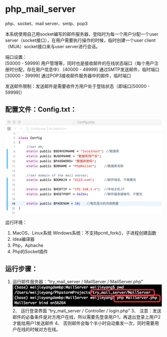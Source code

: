 # php_mail_server
php、socket、mail server、smtp、pop3

本系统使用自己用socket编写的邮件服务器，登陆时为每一个用户分配一个user server（socket接口），在用户需要执行操作的时候，临时创建一个user client（MUA）socket接口来与user server进行会话。

端口设置：  
[50000 - 59999] 用户管理等，同时也是接收邮件的在线状态端口（每个用户注册时分配，存在用户信息中）
[40000 - 49999] 通过SMTP发送邮件，临时端口
[30000 - 39999] 通过POP3接收邮件服务器中的邮件，临时端口

发送邮件限制：发送邮件是需要收件方用户处于登陆状态（即端口[50000 - 59999]）



## 配置文件：Config.txt：  
![Image text](https://raw.githubusercontent.com/ok-fine/php_mail_server/master/img-folder/1.png)  

运行环境：
1. MacOS、Linux系统
Windows系统：不支持pcntl_fork()，子进程创建函数
2. Idea编译器
3. Php，Aphache
4. Php的Socket插件


## 运行步骤：
1. 运行邮件服务器：“try_mail_server / MailServer / MailServer.php”
![Image text](https://raw.githubusercontent.com/ok-fine/php_mail_server/master/img-folder/2.png)
2、    运行登录界面
“try_mail_server / Controller / login.php”
3、    注意：发送邮件的必备条件是对方用户在线，所以需要先登录用户1，再退出登录上用户2才能给用户1发送邮件
4、    否则邮件会每个半小时自动重发一次，同时需要用户在线的时候对方在线。


